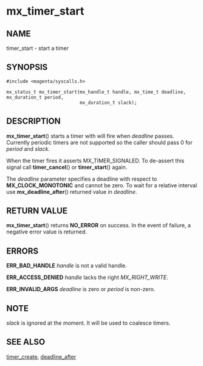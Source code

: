 # mx_timer_start

## NAME

timer_start - start a timer

## SYNOPSIS

```
#include <magenta/syscalls.h>

mx_status_t mx_timer_start(mx_handle_t handle, mx_time_t deadline, mx_duration_t period,
                           mx_duration_t slack);

```

## DESCRIPTION

**mx_timer_start**() starts a timer with will fire when *deadline* passes. Currently
periodic timers are not supported so the caller should pass 0 for *period* and *slack*.

When the timer fires it asserts MX_TIMER_SIGNALED. To de-assert this signal call
**timer_cancel**() or **timer_start**() again.

The *deadline* parameter specifies a deadline with respect to **MX_CLOCK_MONOTONIC**
and cannot be zero. To wait for a relative interval use **mx_deadline_after**()
returned value in *deadline*.

## RETURN VALUE

**mx_timer_start**() returns **NO_ERROR** on success.
In the event of failure, a negative error value is returned.


## ERRORS

**ERR_BAD_HANDLE**  *handle* is not a valid handle.

**ERR_ACCESS_DENIED**  *handle* lacks the right *MX_RIGHT_WRITE*.

**ERR_INVALID_ARGS**  *deadline* is zero or *period* is non-zero.

## NOTE

*slack* is ignored at the moment. It will be used to coalesce timers.


## SEE ALSO

[timer_create](timer_create.md),
[deadline_after](deadline_after.md)
